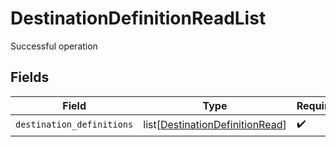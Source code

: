 # DestinationDefinitionReadList

Successful operation


## Fields

| Field                                                                               | Type                                                                                | Required                                                                            | Description                                                                         |
| ----------------------------------------------------------------------------------- | ----------------------------------------------------------------------------------- | ----------------------------------------------------------------------------------- | ----------------------------------------------------------------------------------- |
| `destination_definitions`                                                           | list[[DestinationDefinitionRead](../../models/shared/destinationdefinitionread.md)] | :heavy_check_mark:                                                                  | N/A                                                                                 |